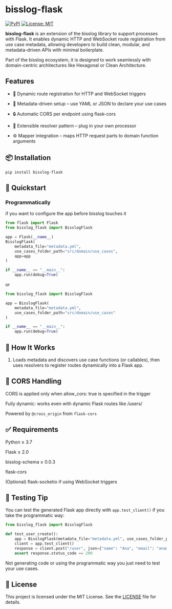 
# bisslog-flask

[![PyPI](https://img.shields.io/pypi/v/bisslog-flask)](https://pypi.org/project/bisslog-flask/)
[![License: MIT](https://img.shields.io/badge/License-MIT-blue.svg)](LICENSE)

**bisslog-flask** is an extension of the bisslog library to support processes with Flask. It enables dynamic HTTP and WebSocket route registration from use case metadata, allowing developers to build clean, modular, and metadata-driven APIs with minimal boilerplate.

Part of the bisslog ecosystem, it is designed to work seamlessly with domain-centric architectures like Hexagonal or Clean Architecture.

## Features

- 🔁 Dynamic route registration for HTTP and WebSocket triggers

- 🧠 Metadata-driven setup – use YAML or JSON to declare your use cases

- 🔒 Automatic CORS per endpoint using flask-cors

- 🔌 Extensible resolver pattern – plug in your own processor

- ⚙️ Mapper integration – maps HTTP request parts to domain function arguments



## 📦 Installation

~~~shell
pip install bisslog-flask
~~~




## 🚀 Quickstart

### Programmatically

if you want to configure the app before bisslog touches it
~~~python
from flask import Flask
from bisslog_flask import BisslogFlask

app = Flask(__name__)
BisslogFlask(
    metadata_file="metadata.yml",
    use_cases_folder_path="src/domain/use_cases",
    app=app
)

if __name__ == "__main__":
    app.run(debug=True)
~~~

or

~~~python
from bisslog_flask import BisslogFlask

app = BisslogFlask(
    metadata_file="metadata.yml",
    use_cases_folder_path="src/domain/use_cases"
)

if __name__ == "__main__":
    app.run(debug=True)
~~~



## 🔧 How It Works

1. Loads metadata and discovers use case functions (or callables), then uses resolvers to register routes dynamically into a Flask app.


## 🔐 CORS Handling

CORS is applied only when allow_cors: true is specified in the trigger

Fully dynamic: works even with dynamic Flask routes like /users/<id>

Powered by `@cross_origin` from `flask-cors`


## ✅ Requirements

Python ≥ 3.7

Flask ≥ 2.0

bisslog-schema ≥ 0.0.3

flask-cors

(Optional) flask-socketio if using WebSocket triggers


## 🧪 Testing Tip

You can test the generated Flask app directly with `app.test_client()` if you take the programmatic way:

```python
from bisslog_flask import BisslogFlask

def test_user_create():
    app = BisslogFlask(metadata_file="metadata.yml", use_cases_folder_path="src/use_cases")
    client = app.test_client()
    response = client.post("/user", json={"name": "Ana", "email": "ana@example.com"})
    assert response.status_code == 200
```

Not generating code or using the programmatic way you just need to test your use cases.



## 📜 License

This project is licensed under the MIT License. See the [LICENSE](LICENSE) file for details.




